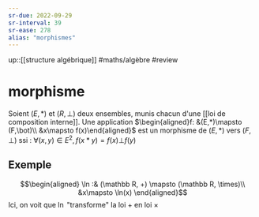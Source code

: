 ```yaml
---
sr-due: 2022-09-29
sr-interval: 39
sr-ease: 278
alias: "morphismes"
---
```

up::[[structure algébrique]]
#maths/algèbre #review 
# morphisme

Soient $(E, *)$ et $(R,\bot)$ deux ensembles, munis chacun d'une [[loi de composition interne]].
Une application
$\begin{aligned}f: &(E,*)\mapsto (F,\bot)\\ &x\mapsto f(x)\end{aligned}$
est un morphisme de $(E,*)$ vers $(F,\bot)$ ssi :
$\forall (x,y)\in E^2, f(x*y) = f(x)\bot f(y)$
## Exemple
$$\begin{aligned}
\ln :& (\mathbb R, +) \mapsto (\mathbb R, \times)\\
&x\mapsto \ln(x)
\end{aligned}$$
Ici, on voit que $\ln$ "transforme" la loi $+$ en loi $\times$

